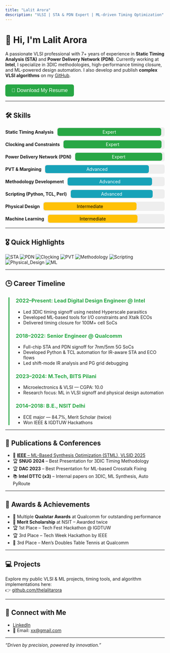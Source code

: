 ```yaml
---
title: "Lalit Arora"
description: "VLSI | STA & PDN Expert | ML-driven Timing Optimization"
---
```


# 👋 Hi, I'm Lalit Arora

A passionate VLSI professional with 7+ years of experience in **Static Timing Analysis (STA)** and **Power Delivery Network (PDN)**. Currently working at **Intel**, I specialize in 3DIC methodologies, high-performance timing closure, and ML-powered design automation. I also develop and publish **complex VLSI algorithms** on my [GitHub](https://github.com/thelalitarora).

<div style="margin-top:20px;">
  <a href="https://raw.githubusercontent.com/thelalitarora/thelalitarora.github.io/main/RESUME.pdf" target="_blank" style="text-decoration:none;">
    <button style="padding: 10px 20px; background-color:#28a745; color:white; border:none; border-radius:6px; font-size:16px;">
      📄 Download My Resume
    </button>
  </a>
</div>

---

## 🛠️ Skills

<div style="display: flex; align-items: center; margin-bottom: 10px;">
  <b style="margin-right: 10px; flex-shrink: 0;">Static Timing Analysis</b>  
  <div style="background:#eee; border-radius:6px; padding:2px; width:80%; flex-grow: 1;">
    <div style="background:#28a745; width:95%; padding:4px; border-radius:6px; color:white; text-align:center;">Expert</div>
  </div>
</div>

<div style="display: flex; align-items: center; margin-bottom: 10px;">
  <b style="margin-right: 10px; flex-shrink: 0;">Clocking and Constraints</b>  
  <div style="background:#eee; border-radius:6px; padding:2px; width:80%; flex-grow: 1;">
    <div style="background:#28a745; width:95%; padding:4px; border-radius:6px; color:white; text-align:center;">Expert</div>
  </div>
</div>

<div style="display: flex; align-items: center; margin-bottom: 10px;">
  <b style="margin-right: 10px; flex-shrink: 0;">Power Delivery Network (PDN)</b>  
  <div style="background:#eee; border-radius:6px; padding:2px; width:80%; flex-grow: 1;">
    <div style="background:#28a745; width:95%; padding:4px; border-radius:6px; color:white; text-align:center;">Expert</div>
  </div>
</div>

<div style="display: flex; align-items: center; margin-bottom: 10px;">
  <b style="margin-right: 10px; flex-shrink: 0;">PVT & Margining</b>  
  <div style="background:#eee; border-radius:6px; padding:2px; width:80%; flex-grow: 1;">
    <div style="background:#17a2b8; width:85%; padding:4px; border-radius:6px; color:white; text-align:center;">Advanced</div>
  </div>
</div>

<div style="display: flex; align-items: center; margin-bottom: 10px;">
  <b style="margin-right: 10px; flex-shrink: 0;">Methodology Development</b>  
  <div style="background:#eee; border-radius:6px; padding:2px; width:80%; flex-grow: 1;">
    <div style="background:#17a2b8; width:85%; padding:4px; border-radius:6px; color:white; text-align:center;">Advanced</div>
  </div>
</div>

<div style="display: flex; align-items: center; margin-bottom: 10px;">
  <b style="margin-right: 10px; flex-shrink: 0;">Scripting (Python, TCL, Perl)</b>  
  <div style="background:#eee; border-radius:6px; padding:2px; width:80%; flex-grow: 1;">
    <div style="background:#17a2b8; width:85%; padding:4px; border-radius:6px; color:white; text-align:center;">Advanced</div>
  </div>
</div>

<div style="display: flex; align-items: center; margin-bottom: 10px;">
  <b style="margin-right: 10px; flex-shrink: 0;">Physical Design</b>  
  <div style="background:#eee; border-radius:6px; padding:2px; width:80%; flex-grow: 1;">
    <div style="background:#ffc107; width:75%; padding:4px; border-radius:6px; color:black; text-align:center;">Intermediate</div>
  </div>
</div>

<div style="display: flex; align-items: center; margin-bottom: 10px;">
  <b style="margin-right: 10px; flex-shrink: 0;">Machine Learning</b>  
  <div style="background:#eee; border-radius:6px; padding:2px; width:80%; flex-grow: 1;">
    <div style="background:#ffc107; width:75%; padding:4px; border-radius:6px; color:black; text-align:center;">Intermediate</div>
  </div>
</div>

---

## 🎖️ Quick Highlights

![STA](https://img.shields.io/badge/STA-Expert-brightgreen)
![PDN](https://img.shields.io/badge/PDN-Expert-brightgreen)
![Clocking](https://img.shields.io/badge/Clocking-Expert-brightgreen)
![PVT](https://img.shields.io/badge/PVT-Advanced-blue)
![Methodology](https://img.shields.io/badge/Methodology-Advanced-blue)
![Scripting](https://img.shields.io/badge/Scripting-Advanced-blue)
![Physical_Design](https://img.shields.io/badge/Physical_Design-Intermediate-yellow)
![ML](https://img.shields.io/badge/ML_in_VLSI-Intermediate-yellow)

---

## 🕒 Career Timeline

<div style="border-left: 3px solid #28a745; padding-left: 20px; margin-left: 10px;">

  <h3 style="color:#28a745;">2022–Present: Lead Digital Design Engineer @ Intel</h3>
  <ul>
    <li>Led 3DIC timing signoff using nested Hyperscale parasitics</li>
    <li>Developed ML-based tools for I/O constraints and Xtalk ECOs</li>
    <li>Delivered timing closure for 100M+ cell SoCs</li>
  </ul>

  <h3 style="color:#28a745;">2018–2022: Senior Engineer @ Qualcomm</h3>
  <ul>
    <li>Full-chip STA and PDN signoff for 7nm/5nm 5G SoCs</li>
    <li>Developed Python & TCL automation for IR-aware STA and ECO flows</li>
    <li>Led shift-mode IR analysis and PG grid debugging</li>
  </ul>

  <h3 style="color:#28a745;">2023–2024: M.Tech, BITS Pilani</h3>
  <ul>
    <li>Microelectronics & VLSI — CGPA: 10.0</li>
    <li>Research focus: ML in VLSI signoff and physical design automation</li>
  </ul>

  <h3 style="color:#28a745;">2014–2018: B.E., NSIT Delhi</h3>
  <ul>
    <li>ECE major — 84.7%, Merit Scholar (twice)</li>
    <li>Won IEEE & IGDTUW Hackathons</li>
  </ul>

</div>

---

## 📄 Publications & Conferences

- 📝 [**IEEE** – ML-Based Synthesis Optimization (STML), VLSID 2025](https://ieeexplore.ieee.org/document/10900719)  
- 🏆 **SNUG 2024** – Best Presentation for 3DIC Timing Methodology  
- 🏆 **DAC 2023** – Best Presentation for ML-based Crosstalk Fixing  
- 📚 **Intel DTTC (x3)** – Internal papers on 3DIC, ML Synthesis, Auto PyRoute

---

## 🏅 Awards & Achievements

- 🥇 Multiple **Qualstar Awards** at Qualcomm for outstanding performance  
- 🥈 **Merit Scholarship** at NSIT – Awarded twice  
- 🏆 1st Place – Tech Fest Hackathon @ IGDTUW  
- 🏆 3rd Place – Tech Week Hackathon by IEEE  
- 🏓 3rd Place – Men’s Doubles Table Tennis at Qualcomm

---

## 💻 Projects

Explore my public VLSI & ML projects, timing tools, and algorithm implementations here:  
👉 [github.com/thelalitarora](https://github.com/thelalitarora)

---

## 🔗 Connect with Me

- [LinkedIn](https://www.linkedin.com/in/lalit-arora)  
- 📧 Email: xx@gmail.com

---

_“Driven by precision, powered by innovation.”_
